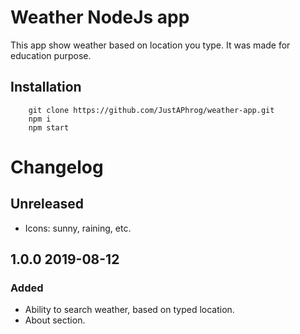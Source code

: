 # Weather NodeJs app
This app show weather based on location you type.
It was made for education purpose.

## Installation
		git clone https://github.com/JustAPhrog/weather-app.git
		npm i
		npm start

# Changelog

## Unreleased
- Icons: sunny, raining, etc.
## 1.0.0 2019-08-12
### Added
- Ability to search weather, based on typed location.
- About section.

